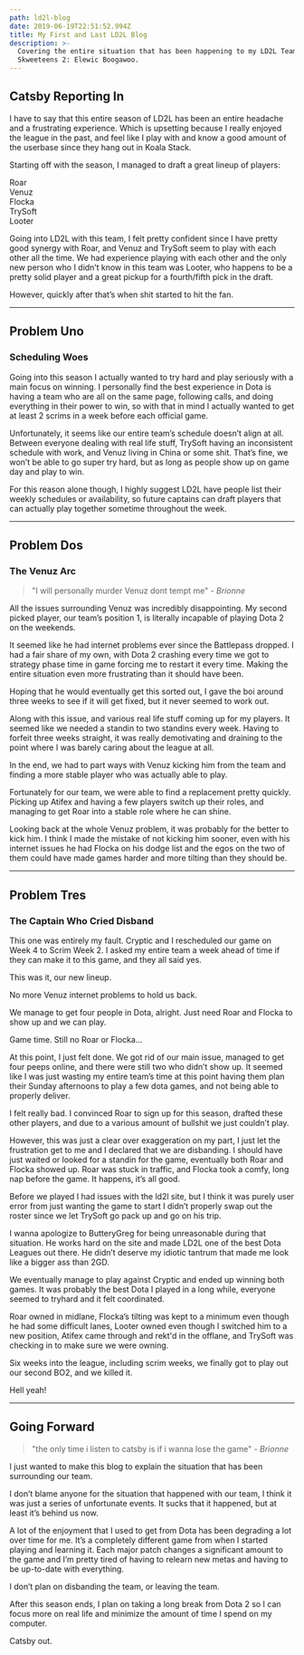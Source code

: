 ```yaml
---
path: ld2l-blog
date: 2019-06-19T22:51:52.994Z
title: My First and Last LD2L Blog
description: >-
  Covering the entire situation that has been happening to my LD2L Team, Spewpee
  Skweeteens 2: Elewic Boogawoo.
---
```

## Catsby Reporting In
I have to say that this entire season of LD2L has been an entire headache and a frustrating experience.  Which is upsetting because I really enjoyed the league in the past, and feel like I play with and know a good amount of the userbase since they hang out in Koala Stack.

Starting off with the season, I managed to draft a great lineup of players:

Roar  
Venuz  
Flocka  
TrySoft  
Looter

Going into LD2L with this team, I felt pretty confident since I have pretty good synergy with Roar, and Venuz and TrySoft seem to play with each other all the time.  We had experience playing with each other and the only new person who I didn’t know in this team was Looter, who happens to be a pretty solid player and a great pickup for a fourth/fifth pick in the draft.

However, quickly after that’s when shit started to hit the fan.

---

## Problem Uno
### Scheduling Woes

Going into this season I actually wanted to try hard and play seriously with a main focus on winning.  I personally find the best experience in Dota is having a team who are all on the same page, following calls, and doing everything in their power to win, so with that in mind I actually wanted to get at least 2 scrims in a week before each official game.

Unfortunately, it seems like our entire team’s schedule doesn’t align at all.  Between everyone dealing with real life stuff, TrySoft having an inconsistent schedule with work, and Venuz living in China or some shit.  That’s fine, we won’t be able to go super try hard, but as long as people show up on game day and play to win.

For this reason alone though, I highly suggest LD2L have people list their weekly schedules or availability, so future captains can draft players that can actually play together sometime throughout the week.

---
## Problem Dos
### The Venuz Arc
>"I will personally murder Venuz dont tempt me" - _Brionne_ 

All the issues surrounding Venuz was incredibly disappointing.  My second picked player, our team’s position 1, is literally incapable of playing Dota 2 on the weekends.

It seemed like he had internet problems ever since the Battlepass dropped.  I had a fair share of my own, with Dota 2 crashing every time we got to strategy phase time in game forcing me to restart it every time.  Making the entire situation even more frustrating than it should have been.

Hoping that he would eventually get this sorted out, I gave the boi around three weeks to see if it will get fixed, but it never seemed to work out.

Along with this issue, and various real life stuff coming up for my players.  It seemed like we needed a standin to two standins every week.  Having to forfeit three weeks straight, it was really demotivating and draining to the point where I was barely caring about the league at all.

In the end, we had to part ways with Venuz kicking him from the team and finding a more stable player who was actually able to play.

Fortunately for our team, we were able to find a replacement pretty quickly.  Picking up Atifex and having a few players switch up their roles, and managing to get Roar into a stable role where he can shine.

Looking back at the whole Venuz problem, it was probably for the better to kick him.  I think I made the mistake of not kicking him sooner, even with his internet issues he had Flocka on his dodge list and the egos on the two of them could have made games harder and more tilting than they should be.

---
## Problem Tres
###  The Captain Who Cried Disband

This one was entirely my fault.  Cryptic and I rescheduled our game on Week 4 to Scrim Week 2.  I asked my entire team a week ahead of time if they can make it to this game, and they all said yes.

This was it, our new lineup.

No more Venuz internet problems to hold us back.

 We manage to get four people in Dota, alright.  Just need Roar and Flocka to show up and we can play.

Game time.  Still no Roar or Flocka…

At this point, I just felt done.  We got rid of our main issue, managed to get four peeps online, and there were still two who didn’t show up.  It seemed like I was just wasting my entire team’s time at this point having them plan their Sunday afternoons to play a few dota games, and not being able to properly deliver.

I felt really bad.  I convinced Roar to sign up for this season, drafted these other players, and due to a various amount of bullshit we just couldn’t play.

However, this was just a clear over exaggeration on my part, I just let the frustration get to me and I declared that we are disbanding.  I should have just waited or looked for a standin for the game, eventually both Roar and Flocka showed up.  Roar was stuck in traffic, and Flocka took a comfy, long nap before the game.  It happens, it’s all good.

Before we played I had issues with the ld2l site, but I think it was purely user error from just wanting the game to start I didn’t properly swap out the roster since we let TrySoft go pack up and go on his trip.

I wanna apologize to ButteryGreg for being unreasonable during that situation.  He works hard on the site and made LD2L one of the best Dota Leagues out there.  He didn’t deserve my idiotic tantrum that made me look like a bigger ass than 2GD.

We eventually manage to play against Cryptic and ended up winning both games.  It was probably the best Dota I played in a long while, everyone seemed to tryhard and it felt coordinated.

Roar owned in midlane, Flocka’s tilting was kept to a minimum even though he had some difficult lanes, Looter owned even though I switched him to a new position, Atifex came through and rekt'd in the offlane, and TrySoft was checking in to make sure we were owning.

Six weeks into the league, including scrim weeks, we finally got to play out our second BO2, and we killed it.

Hell yeah!

---
## Going Forward

>"the only time i listen to catsby is if i wanna lose the game" - _Brionne_

I just wanted to make this blog to explain the situation that has been surrounding our team.

I don’t blame anyone for the situation that happened with our team, I think it was just a series of unfortunate events. It sucks that it happened, but at least it’s behind us now.

A lot of the enjoyment that I used to get from Dota has been degrading a lot over time for me.  It’s a completely different game from when I started playing and learning it.  Each major patch changes a significant amount to the game and I’m pretty tired of having to relearn new metas and having to be up-to-date with everything.

I don’t plan on disbanding the team, or leaving the team.

After this season ends, I plan on taking a long break from Dota 2 so I can focus more on real life and minimize the amount of time I spend on my computer.

Catsby out.

